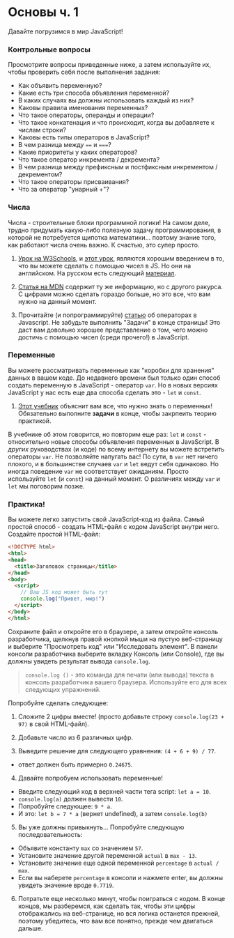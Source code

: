 # Основы ч. 1

Давайте погрузимся в мир JavaScript!

### Контрольные вопросы

Просмотрите вопросы приведенные ниже, а затем используйте их, чтобы проверить себя после выполнения задания:

* Как объявить переменную?
* Какие есть три способа объявления переменной?
* В каких случаях вы должны использовать каждый из них?
* Каковы правила именования переменных?
* Что такое операторы, операнды и операции?
* Что такое конкатенация и что происходит, когда вы добавляете к числам строки?
* Каковы есть типы операторов в JavaScript?
* В чем разница между `==` и `===`?
* Какие приоритеты у каких операторов?
* Что такое оператор инкремента / декремента?
* В чем разница между префиксным и постфиксным инкрементом / декрементом?
* Что такое операторы присваивания?
* Что за оператор "унарный +"?

### Числа

Числа - строительные блоки программной логики!  На самом деле, трудно придумать какую-либо полезную задачу программирования, в которой не потребуется щипотка математики... поэтому знание того, как работают числа очень важно. К счастью, это супер просто.

1. [Урок на W3Schools](https://www.w3schools.com/js/js_numbers.asp), и [этот урок](https://www.w3schools.com/js/js_arithmetic.asp), являются хорошим введением в то, что вы можете сделать с помощью чисел в JS. Но они на английском. На русском есть следующий [материал](https://learn.javascript.ru/number).
   
2. [Статья на MDN](https://developer.mozilla.org/ru/docs/Learn/JavaScript/%D0%9F%D0%B5%D1%80%D0%B2%D1%8B%D0%B5_%D1%88%D0%B0%D0%B3%D0%B8/Math) содержит ту же информацию, но с другого ракурса. С цифрами можно сделать гораздо больше, но это все, что вам нужно на данный момент.

3. Прочитайте (и попрограммируйте) [статью](https://learn.javascript.ru/operators) об операторах в Javascript. Не забудьте выполнить "Задачи" в конце страницы! Это даст вам довольно хорошее представление о том, чего можно достичь с помощью чисел (среди прочего!) в JavaScript.

### Переменные

Вы можете рассматривать переменные как "коробки для хранения" данных в вашем коде. До недавнего времени был только один способ создать переменную в JavaScript - оператор `var`. Но в новых версиях JavaScript у нас есть еще два способа сделать это - `let` и `const`.

1. [Этот учебник](https://learn.javascript.ru/variables) объяснит вам все, что нужно знать о переменных! Обязательно выполните __задачи__ в конце, чтобы закрпеить теорию практикой.

В учебнике об этом говорится, но повторим еще раз: `let` и `const` - относительно новые способы объявления переменных в JavaScript. В _других_ руководствах (и коде) по всему интернету вы можете встретить операторы `var`. Не позволяйте напугать вас! По сути, в `var` нет ничего плохого, и в большинстве случаев `var` и `let` ведут себя одинаково. Но иногда поведение `var` не соответствует ожиданиям. Просто используйте `let` (и `const`) на данный момент. О различиях между `var` и `let` мы поговорим позже.

### Практика!

Вы можете легко запустить свой JavaScript-код из файла. Самый простой способ - создать HTML-файл с кодом JavaScript внутри него. Создайте простой HTML-файл:

~~~ HTML
<!DOCTYPE html>
<html>
<head>
  <title>Заголовок страницы</title>
</head>
<body>
  <script>
 	// Ваш JS код может быть тут
    console.log("Привет, мир!")
  </script>
</body>
</html>
~~~

Сохраните файл и откройте его в браузере, а затем откройте консоль разработчика, щелкнув правой кнопкой мыши на пустую веб-страницу и выберите "Просмотреть код" или "Исследовать элемент". В панели консоли разработчика выберите вкладку Консоль (или Console), где вы должны увидеть результат вывода `console.log`.

> `console.log ()` - это команда для печати (или вывода) текста в консоль разработчика вашего браузера. Используйте его для всех следующих упражнений.

Попробуйте сделать следующее:

1. Сложите 2 цифры вместе! (просто добавьте строку `console.log(23 + 97)` в свой HTML-файл).

2. Добавьте число из 6 различных цифр.

3. Выведите решение для следующего уравнения: `(4 + 6 + 9) / 77`.
 - ответ должен быть примерно `0.24675`.

4. Давайте попробуем использовать переменные!
 - Введите следующий код в верхней части тега script: `let a = 10`.
 - `console.log(a)` должен вывести `10`.
 - Попробуйте следующее: `9 * a`.
 - И это: `let b = 7 * a` (вернет undefined), а затем `console.log(b)`

5. Вы уже должны привыкнуть... Попробуйте следующую последовательность:
 - Объявите константу `max` со значением `57`.
 - Установите значение другой переменной `actual` в `max - 13`.
 - Установите значение еще одной переменной `percentage` в `actual / max`.
 - Если вы наберете `percentage` в консоли и нажмете enter, вы должны увидеть значение вроде `0.7719`.

6. Потратьте еще несколько минут, чтобы поиграться с кодом. В конце концов, мы разберемся, как сделать так, чтобы эти цифры отображались на веб-странице, но вся логика останется прежней, поэтому убедитесь, что вам все понятно, прежде чем двигаться дальше.
